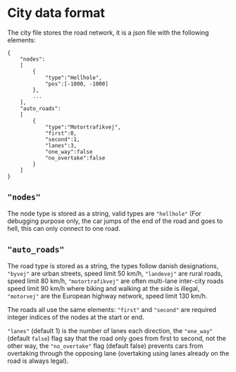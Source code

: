 City data format
======
The city file stores the road network, it is a json file with the following elements:

    {
        "nodes":
        [
            {
                "type":"Hellhole",
                "pos":[-1000, -1000]
            },
            ...
        ],
        "auto_roads":
        [
            {
                "type":"Motortrafikvej",
                "first":0,
                "second":1,
                "lanes":3,
                "one_way":false
                "no_overtake":false
            }
        ]
    }


`"nodes"`
-----------
The node type is stored as a string, valid types are `"hellhole"` (For debugging purpose only, the car jumps of the end of the road and goes to hell, this can only connect to one road.

`"auto_roads"`
---------------
The road type is stored as a string, the types follow danish designations, `"byvej"` are urban streets, speed limit 50 km/h, `"landevej"` are rural roads, speed limit 80 km/h, `"motortrafikvej"` are often multi-lane inter-city roads speed limit 90 km/h where biking and walking at the side is illegal, `"motorvej"` are the European highway network, speed limit 130 km/h.

The roads all use the same elements: `"first"` and `"second"` are required integer indices of the nodes at the start or end.

`"lanes"` (default 1) is the number of lanes each direction, the `"one_way"` (default `false`) flag say that the road only goes from first to second, not the other way, the `"no_overtake"` flag (default false) prevents cars from overtaking through the opposing lane (overtaking using lanes already on the road is always legal).

